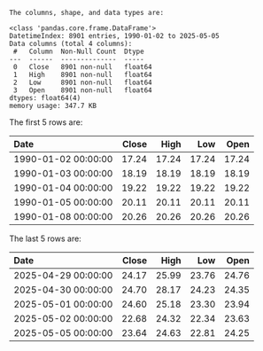 ```text
The columns, shape, and data types are:

<class 'pandas.core.frame.DataFrame'>
DatetimeIndex: 8901 entries, 1990-01-02 to 2025-05-05
Data columns (total 4 columns):
 #   Column  Non-Null Count  Dtype  
---  ------  --------------  -----  
 0   Close   8901 non-null   float64
 1   High    8901 non-null   float64
 2   Low     8901 non-null   float64
 3   Open    8901 non-null   float64
dtypes: float64(4)
memory usage: 347.7 KB

```

The first 5 rows are:

| Date                |   Close |   High |   Low |   Open |
|:--------------------|--------:|-------:|------:|-------:|
| 1990-01-02 00:00:00 |   17.24 |  17.24 | 17.24 |  17.24 |
| 1990-01-03 00:00:00 |   18.19 |  18.19 | 18.19 |  18.19 |
| 1990-01-04 00:00:00 |   19.22 |  19.22 | 19.22 |  19.22 |
| 1990-01-05 00:00:00 |   20.11 |  20.11 | 20.11 |  20.11 |
| 1990-01-08 00:00:00 |   20.26 |  20.26 | 20.26 |  20.26 |

The last 5 rows are:

| Date                |   Close |   High |   Low |   Open |
|:--------------------|--------:|-------:|------:|-------:|
| 2025-04-29 00:00:00 |   24.17 |  25.99 | 23.76 |  24.76 |
| 2025-04-30 00:00:00 |   24.70 |  28.17 | 24.23 |  24.35 |
| 2025-05-01 00:00:00 |   24.60 |  25.18 | 23.30 |  23.94 |
| 2025-05-02 00:00:00 |   22.68 |  24.32 | 22.34 |  23.63 |
| 2025-05-05 00:00:00 |   23.64 |  24.63 | 22.81 |  24.25 |
